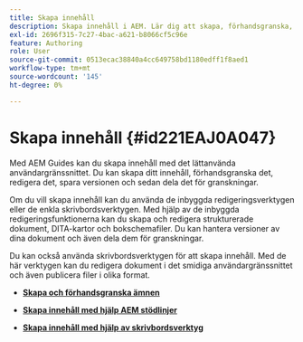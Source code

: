 ```yaml
---
title: Skapa innehåll
description: Skapa innehåll i AEM. Lär dig att skapa, förhandsgranska, redigera, spara versionen av dokumentet och dela för granskningar.
exl-id: 2696f315-7c27-4bac-a621-b8066cf5c96e
feature: Authoring
role: User
source-git-commit: 0513ecac38840a4cc649758bd1180edff1f8aed1
workflow-type: tm+mt
source-wordcount: '145'
ht-degree: 0%

---
```


# Skapa innehåll {#id221EAJ0A047}

Med AEM Guides kan du skapa innehåll med det lättanvända användargränssnittet. Du kan skapa ditt innehåll, förhandsgranska det, redigera det, spara versionen och sedan dela det för granskningar.

Om du vill skapa innehåll kan du använda de inbyggda redigeringsverktygen eller de enkla skrivbordsverktygen. Med hjälp av de inbyggda redigeringsfunktionerna kan du skapa och redigera strukturerade dokument, DITA-kartor och bokschemafiler. Du kan hantera versioner av dina dokument och även dela dem för granskningar.

Du kan också använda skrivbordsverktygen för att skapa innehåll. Med de här verktygen kan du redigera dokument i det smidiga användargränssnittet och även publicera filer i olika format.

- **[Skapa och förhandsgranska ämnen](create-preview-topics.md)**

- **[Skapa innehåll med hjälp AEM stödlinjer](authoring-content-xml-doc.md)**

- **[Skapa innehåll med hjälp av skrivbordsverktyg](author-desktop-tools.md)**

